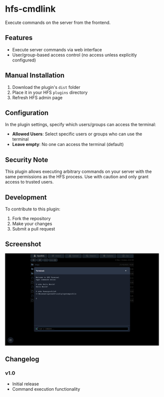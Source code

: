 # hfs-cmdlink

Execute commands on the server from the frontend.

## Features

- Execute server commands via web interface
- User/group-based access control (no access unless explicitly configured)

## Manual Installation

1. Download the plugin's `dist` folder
2. Place it in your HFS `plugins` directory
3. Refresh HFS admin page

## Configuration

In the plugin settings, specify which users/groups can access the terminal:

- **Allowed Users**: Select specific users or groups who can use the terminal
- **Leave empty**: No one can access the terminal (default)

## Security Note

This plugin allows executing arbitrary commands on your server with the same permissions as the HFS process. Use with caution and only grant access to trusted users.

## Development

To contribute to this plugin:

1. Fork the repository
2. Make your changes
3. Submit a pull request

## Screenshot

![Screenshot](./preview.png)

## Changelog

### v1.0

- Initial release
- Command execution functionality

